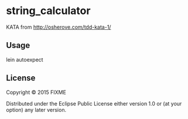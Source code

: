 # string_calculator
KATA from http://osherove.com/tdd-kata-1/

## Usage
lein autoexpect
## License

Copyright © 2015 FIXME

Distributed under the Eclipse Public License either version 1.0 or (at
your option) any later version.
